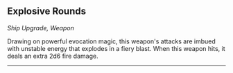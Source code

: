﻿## Explosive Rounds

*Ship Upgrade, Weapon*

Drawing on powerful evocation magic, this weapon's attacks are imbued with unstable energy that explodes in a fiery blast. When this weapon hits, it deals an extra 2d6 fire damage.

---

